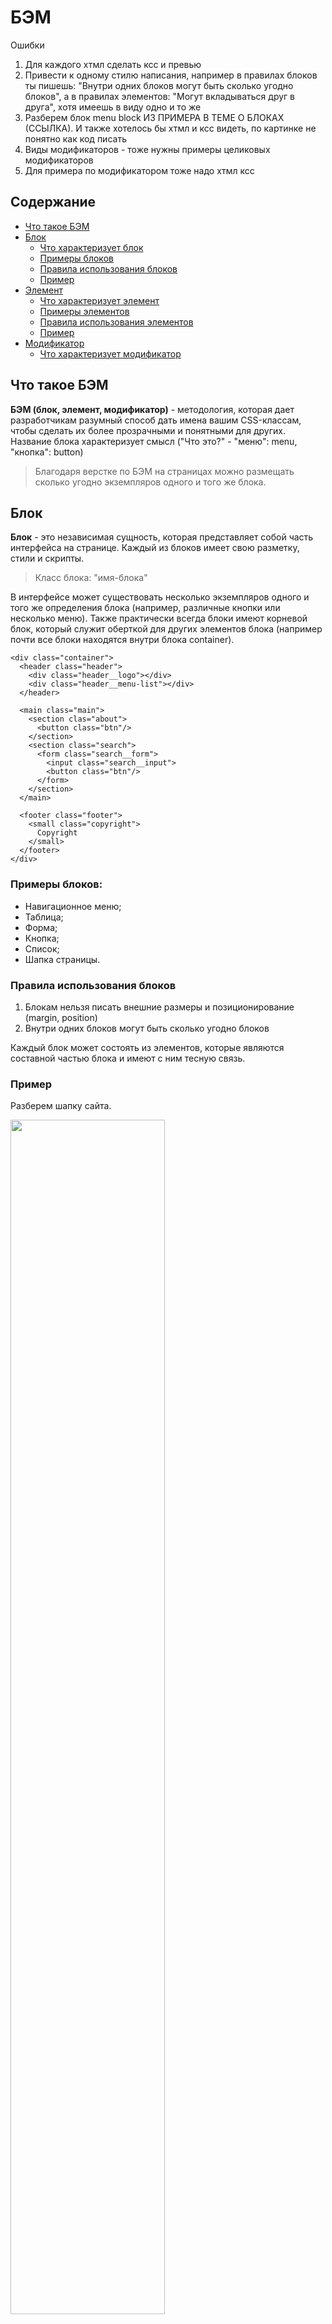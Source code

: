 # БЭМ

Ошибки
1. Для каждого хтмл сделать ксс и превью
5. Привести к одному стилю написания, например в правилах блоков ты пишешь: "Внутри одних блоков могут быть сколько угодно блоков", а в правилах элементов: "Могут вкладываться друг в друга", хотя имеешь в виду одно и то же
8. Разберем блок menu block ИЗ ПРИМЕРА В ТЕМЕ О БЛОКАХ (ССЫЛКА). И также хотелось бы хтмл и ксс видеть, по картинке не понятно как код писать
9. Виды модификаторов - тоже нужны примеры целиковых модификаторов
11. Для примера по модификатором тоже надо хтмл ксс

## Содержание
- [Что такое БЭМ](#what-bem)
- [Блок](#block)
  - [Что характеризует блок](#block-what-characterizes)
  - [Примеры блоков](#block-examples)
  - [Правила использования блоков](#block-rules)
  - [Пример](#block-example)
- [Элемент](#element)
  - [Что характеризует элемент](#what-characterizes-element)
  - [Примеры элементов](#element-examples)
  - [Правила использования элементов](#element-rules)
  - [Пример](#element-example)
- [Модификатор](#modifier)
  - [Что характеризует модификатор](#what-characterizes-modifier)

## <a name="what-bem"></a>Что такое БЭМ
**БЭМ (блок, элемент, модификатор)** - методология, которая дает разработчикам разумный способ дать имена вашим CSS-классам,
чтобы сделать их более прозрачными и понятными для других. Название блока характеризует смысл ("Что это?" - "меню": menu, "кнопка": button)

> Благодаря верстке по БЭМ на страницах можно размещать сколько угодно экземпляров одного и того же блока.

## <a name="block"></a>Блок

**Блок** - это независимая сущность, которая представляет собой часть интерфейса на странице.
Каждый из блоков имеет свою разметку, стили и скрипты.

> Класс блока: "имя-блока"

В интерфейсе может существовать несколько экземпляров одного и того же определения блока (например, различные кнопки или несколько меню).
Также практически всегда блоки имеют корневой блок, который служит оберткой для других элементов блока (например почти все блоки находятся внутри блока container).

```
<div class="container">
  <header class="header">
    <div class="header__logo"></div>
    <div class="header__menu-list"></div>
  </header>

  <main class="main">
    <section clas="about">
      <button class="btn"/>
    </section>
    <section class="search">
      <form class="search__form">
        <input class="search__input">
        <button class="btn"/>
      </form>
    </section>
  </main>

  <footer class="footer">
    <small class="copyright">
      Copyright
    </small>
  </footer>
</div>
```

### Примеры блоков:
- Навигационное меню;
- Таблица;
- Форма;
- Кнопка;
- Список;
- Шапка страницы.

### Правила использования блоков
1. Блокам нельзя писать внешние размеры и позиционирование (margin, position)
2. Внутри одних блоков могут быть сколько угодно блоков

Каждый блок может состоять из элементов, которые являются составной частью блока и имеют с ним тесную связь.

### <a name="header-example"></a>Пример
Разберем шапку сайта.

<img src="./bem-block-example.png" style="width: 70%">

Здесь имеются 5 блоков:
- menu block;
- search block;
- auth block;
- logo block;
- head block.

Внутри head block мы можем двигать блоки как захотим. К примеру мы можем поменять блоки logo block и search block местами зная что внешний вид от этого не изменится в худшую сторону (из-за независимости блоков).

---

## <a name="element"></a>Элемент
**Элемент** - часть блока, привязанная к нему семантически и функционально.

> Класс элемента: отделяется двойным подчеркиванием.<br>"имя-блока__имя-элемента".

Элементы не могут существовать за пределами блока, к которому принадлежат. **Не все блоки имеют элементы, но все элементы имеют родительский блок**.
```
<!-- Плохо: элемент находится не внутри своего блока -->
<div class="about__header"></div>

<!-- Хорошо -->
<div class="about">
  <div class="about__inner">
    <div class="about__items"></div>
  </div>
</div>

```

### Что характеризует элемент
Название элемента, как и название блока, характеризует смысл («Что это?» — "пункт": item, "текст": text)

```
<form class="search-form">
  <!-- Плохо: отвечает не отвечает на вопрос "Что это?" -->
  <button class="search-form__beauty"></button>

  <!-- Хорошо -->
  <input class="search-form__input">
</form>
```

### Примеры элементов:
- Навигационное меню (блок), содержащее пункты меню (элементы);
- Таблица (блок), содержащая ячейки и заголовки (элементы);
- Форма (блок), содержащая поля ввода (элементы).

### Правила использования элементов
1. Элемент без блока существовать не может;
2. Элементы могут вкладываться друг в друга;
3. Принадлежат только одному родительскому блоку;
4. Элемент — всегда часть блока, а не другого элемента. Это означает, что в названии элементов нельзя прописывать иерархию вида block__elem1__elem2.

```
<div class="about">
  <div class="about__inner">
    <!-- Плохо: элемент элемента не бывает-->
    <div class="about__inner__items"></div>
  </div>
</div>
```

### Пример
Разберем блок menu block из [предыдущего примера](#header-example).

<img src="./bem-element-example.png" style="width: 70%">

Здесь имеются 4 элемента

Вкладки (Tab 1, Tab 2, Tab 3, Tab 4) принадлежат menu block и не могут использоваться вне блока!

---

## <a name="modifier"></a> Модификатор
**Модификатор** - сущность, которая определяет внешний вид, состояние и поведение элемента или блока. Модификатор может задаваться как блоку, так и элементу.

> Класс модификатора: отделяют от имени блока или элемента двойным дефисом (--)<br>"имя-блока--значение-модификатора" ИЛИ<br>"имя-блока__имя-элемента--значение-модификатора" ИЛИ<br>"имя-блока__имя-элемента--имя-модификатора--значение-модификатора".

Для одного элемента допускается использование нескольких модификаторов, если они представляют разные свойства. **Модификатор нельзя использовать самостоятельно**.
```
<button class="button button--active">...</button>

<div class="card card--theme-transparent">
  <div class="card__header"></div>
  <div class="card__content"></div>
</div>
```

### Что характеризует модификатор
Название характеризует внежний вид "Какой размер?", "Какая тема?", к примеру:
- Внешний вид блока или элемента (danger, green, beauty);
- Состояние компонента (active, disabled, focused);
- Поведение .

### Виды модификаторов
1. Логические - Применяют, когда факт наличия модификатора важнее, чем его значение (visible: true или false, active, disabled и т.д.);
2. Ключ-значение - Используют в тех случаях, когда значение модификатора важно (size: large, medium, small, theme: winter, dark, light).

### Правила использования модификаторов
- Блоку или элементу нельзя одновременно присвоить разные значения модификатора.
- Модификатор нельзя использовать самостоятельно

```
<!-- Плохо: используются два значения модификатора theme -->
<div class="card card--theme-transparent card--theme-dark">
  <div class="card__header"></div>
  <div class="card__content"></div>
</div>

<!-- Хорошо -->
<div class="card card--theme-transparent">
  <div class="card__header"></div>
  <div class="card__content"></div>
</div>

<!-- Плохо: модификаторы используются без блока -->
<button class="button--primary button--active">...</button>

<!-- Хорошо -->
<button class="button button--primary button--active">...</button>

```

### Примеры модификаторов
- Навигационное меню (блок), содержащее пункты меню (элементы), один из пунктов меню активен (модификатор);
- Кнопки (блок), которых может быть несколько видов (модификаторы);
- Текст состояния (блок), у которого может быть несколько цветов (модификаторы)

### Пример
Разберем блок menu block из [предыдущего примера](#header-example). Он находится в шапке (сверху) и в подвале (снизу) страницы.

<img src="./bem-modifier-example.png" style="width: 70%">

Внешний вид верхнего и нижнего меню заметно отличается.

## Миксы

## Вложенность

## Структура полного имени

## Стили

## БЭМ и Vue

## (Бес)полезные ссылки
1. https://nicothin.pro/idiomatic-pre-CSS/#bem-elem - максимально короткое объяснение БЭМа
2. https://github.com/yoksel/common-words <br> https://github.com/nicothin/idiomatic-pre-CSS/blob/gh-pages/words_and_abbreviations.md - если сложно придумать название для класса